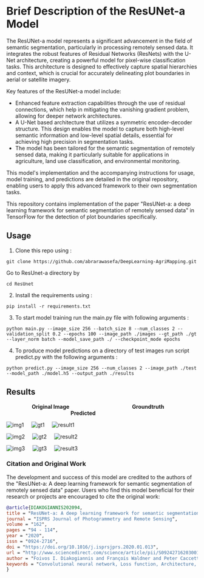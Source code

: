 # Brief Description of the ResUNet-a Model

The ResUNet-a model represents a significant advancement in the field of semantic segmentation, particularly in processing remotely sensed data. It integrates the robust features of Residual Networks (ResNets) with the U-Net architecture, creating a powerful model for pixel-wise classification tasks. This architecture is designed to effectively capture spatial hierarchies and context, which is crucial for accurately delineating plot boundaries in aerial or satellite imagery.

Key features of the ResUNet-a model include:

- Enhanced feature extraction capabilities through the use of residual connections, which help in mitigating the vanishing gradient problem, allowing for deeper network architectures.
- A U-Net based architecture that utilizes a symmetric encoder-decoder structure. This design enables the model to capture both high-level semantic information and low-level spatial details, essential for achieving high precision in segmentation tasks.
- The model has been tailored for the semantic segmentation of remotely sensed data, making it particularly suitable for applications in agriculture, land use classification, and environmental monitoring.

This model's implementation and the accompanying instructions for usage, model training, and predictions are detailed in the original repository, enabling users to apply this advanced framework to their own segmentation tasks.

This repository contains implementation of the paper "ResUNet-a: a deep learning framework for semantic segmentation of remotely sensed data" in TensorFlow for the detection of plot boundaries specifically.

## Usage

1. Clone this repo using :
```
git clone https://github.com/abrarawasefa/DeepLearning-AgriMapping.git
```
Go to ResUnet-a directory by 
```
cd ResUnet
```
2. Install the requirements using :
```
pip install -r requirements.txt
```
3. To start model training run the main.py file with following arguments :
```
python main.py --image_size 256 --batch_size 8 --num_classes 2 --validation_split 0.2 --epochs 100 --image_path ./images --gt_path ./gt --layer_norm batch --model_save_path ./ --checkpoint_mode epochs
```
4. To produce model predictions on a directory of test images run script predict.py with the following arguments :
```
python predict.py --image_size 256 --num_classes 2 --image_path ./test --model_path ./model.h5 --output_path ./results
```

## Results

&nbsp;&nbsp;&nbsp;&nbsp;&nbsp;&nbsp;&nbsp;&nbsp;&nbsp;&nbsp;&nbsp;&nbsp;&nbsp;&nbsp;&nbsp;&nbsp; **Original Image** &nbsp;&nbsp;&nbsp;&nbsp;&nbsp;&nbsp;&nbsp;&nbsp;&nbsp;&nbsp;&nbsp;&nbsp;&nbsp;&nbsp; &nbsp;&nbsp;&nbsp;&nbsp;&nbsp;&nbsp;&nbsp;&nbsp;&nbsp;&nbsp;&nbsp;&nbsp;&nbsp;&nbsp;&nbsp;&nbsp;&nbsp;&nbsp;&nbsp;&nbsp;&nbsp;&nbsp;&nbsp;&nbsp;&nbsp; **Groundtruth** 
&nbsp;&nbsp;&nbsp;&nbsp;&nbsp;&nbsp;&nbsp;&nbsp;&nbsp;&nbsp;&nbsp;&nbsp;&nbsp;&nbsp;&nbsp;&nbsp;&nbsp;&nbsp;&nbsp;&nbsp;&nbsp;&nbsp;&nbsp;&nbsp;&nbsp;&nbsp;&nbsp;&nbsp;&nbsp;&nbsp;&nbsp;&nbsp;&nbsp;&nbsp;&nbsp;&nbsp;&nbsp;&nbsp;&nbsp;&nbsp;&nbsp;&nbsp; **Predicted** 

![img1](https://raw.githubusercontent.com/Akhilesh64/ResUnet-a/main/images/polygon_1.png) &nbsp;&nbsp;&nbsp; ![gt1](https://raw.githubusercontent.com/Akhilesh64/ResUnet-a/main/gt/polygon_1.png) &nbsp;&nbsp;&nbsp; ![result1](https://raw.githubusercontent.com/Akhilesh64/ResUnet-a/main/results/polygon_1.png)


![img2](https://raw.githubusercontent.com/Akhilesh64/ResUnet-a/main/images/polygon_16.png) &nbsp;&nbsp;&nbsp; ![gt2](https://raw.githubusercontent.com/Akhilesh64/ResUnet-a/main/gt/polygon_16.png) &nbsp;&nbsp;&nbsp; ![result2](https://raw.githubusercontent.com/Akhilesh64/ResUnet-a/main/results/polygon_16.png)


![img3](https://raw.githubusercontent.com/Akhilesh64/ResUnet-a/main/images/polygon_46.png) &nbsp;&nbsp;&nbsp; ![gt3](https://raw.githubusercontent.com/Akhilesh64/ResUnet-a/main/gt/polygon_46.png) &nbsp;&nbsp;&nbsp; ![result3](https://raw.githubusercontent.com/Akhilesh64/ResUnet-a/main/results/polygon_46.png)

### Citation and Original Work

The development and success of this model are credited to the authors of the "ResUNet-a: A deep learning framework for semantic segmentation of remotely sensed data" paper. Users who find this model beneficial for their research or projects are encouraged to cite the original work:

```bib
@article{DIAKOGIANNIS202094,
title = "ResUNet-a: A deep learning framework for semantic segmentation of remotely sensed data",
journal = "ISPRS Journal of Photogrammetry and Remote Sensing",
volume = "162",
pages = "94 - 114",
year = "2020",
issn = "0924-2716",
doi = "https://doi.org/10.1016/j.isprsjprs.2020.01.013",
url = "http://www.sciencedirect.com/science/article/pii/S0924271620300149",
author = "Foivos I. Diakogiannis and François Waldner and Peter Caccetta and Chen Wu",
keywords = "Convolutional neural network, Loss function, Architecture, Data augmentation, Very high spatial resolution"
}
